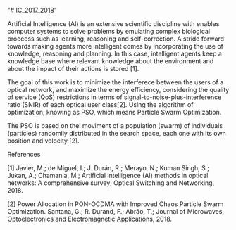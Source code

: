 "# IC_2017_2018"

Artificial Intelligence (AI) is an extensive scientific discipline with enables computer systems to solve problems by emulating complex biological proccess such as learning, reasoning and self-correction. A stride forward towards making agents more intelligent comes by incorporating the use of knowledge, reasoning and planning. In this case, intelligent agents keep a knowledge base where relevant knowledge about the environment and about the impact of their actions is stored [1].

The goal of this work is to minimize the interferece between the users of a optical network, and maximize the energy efficiency, considering the quality of service (QoS) restrictions in terms of signal-to-noise-plus-interference ratio (SNIR) of each optical user class[2]. Using the algorithm of optimization, knowing as PSO, which means Particle Swarm Optimization. 

The PSO is based on thei moviment of a population (swarm) of individuals (particles) randomily distributed in the search space, each one with its own position and velocity [2].



References

[1] Javier, M.; de Miguel, I.; J. Durán, R.; Merayo, N.; Kuman Singh, S.; Jukan, A.; Chamania, M.; Artificial intelligence (AI) methods in optical networks: A comprehensive survey; Optical Switching and Networking, 2018.

[2] Power Allocation in PON-OCDMA with Improved Chaos Particle Swarm Optimization. Santana, G.; R. Durand, F.; Abrão, T.; Journal of Microwaves, Optoelectronics and Electromagnetic Applications, 2018.
